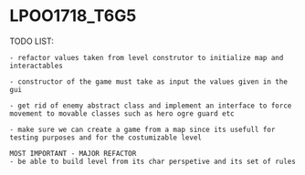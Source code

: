 # LPOO1718_T6G5

TODO LIST:
			
	- refactor values taken from level construtor to initialize map and interactables		
			
	- constructor of the game must take as input the values given in the gui
	
	- get rid of enemy abstract class and implement an interface to force movement to movable classes such as hero ogre guard etc 
	
	- make sure we can create a game from a map since its usefull for testing purposes and for the costumizable level
	
	MOST IMPORTANT - MAJOR REFACTOR
	- be able to build level from its char perspetive and its set of rules